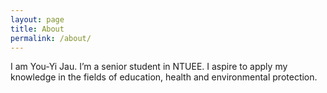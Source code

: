 ```yaml
---
layout: page
title: About
permalink: /about/
---
```


<amp-img width="600" height="400" layout="responsive" src="/hanuman/assets/photos/yyj_1.jpg"></amp-img>

I am You-Yi Jau. I’m a senior student in NTUEE. I aspire to apply my knowledge in the fields of education, health and environmental protection.


